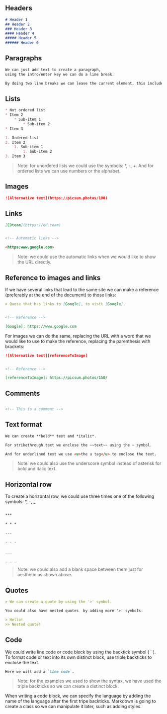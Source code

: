 ## Headers



```markdown
# Header 1
## Header 2
### Header 3
#### Header 4
##### Header 5
###### Header 6
```



## Paragraphs



```markdown
We can just add text to create a paragraph,
using the intro/enter key we can do a line break.

By doing two line breaks we can leave the current element, this includes paragraphs, quotes, code blocks, etc.
```



## Lists



```markdown
* Not ordered list
* Item 2
    * Sub-item 1
        * Sub-item 2
* Item 3

1. Ordered list
2. Item 2
    1. Sub-item 1
        1. Sub-item 2
3. Item 3
```

> Note: for unordered lists we could use the symbols: *, -, +. And for ordered lists we can use numbers or the alphabet.



## Images



```markdown
![Alternative text](https://picsum.photos/100)
```



## Links



```markdown
[EDteam](https://ed.team)


<!-- Automatic links -->

<https:www.google.com>
```

> Note: we could use the automatic links when we would like to show the URL directly.



## Reference to images and links



If we have several links that lead to the same site we can make a reference (preferably at the end of the document) to those links:

```markdown
> Quote that has links to [Google], to visit [Google].


<!-- Reference -->

[Google]: https://www.google.com
```



For images we can do the same, replacing the URL with a word that we would like to use to make the reference, replacing the parenthesis with brackets: 

```markdown
![Alternative text][referenceToImage]


<!-- Reference -->

[referenceToImage]: https://picsum.photos/150/
```



## Comments



```markdown

<!-- This is a comment -->

```



## Text format



```markdown
We can create **bold** text and *italic*.

For strikethrough text we enclose the ~~text~~ using the ~ symbol. 

And for underlined text we use <u>the u tag</u> to enclose the text.
```

> Note: we could also use the underscore symbol instead of asterisk for bold and italic text.



## Horizontal row



To create a horizontal row, we could use three times one of the following symbols: *, -, _

```markdown

***

* * *

---

- - -

___

_ _ _

```

> Note: we could also add a blank space between them just for aesthetic as shown above.



## Quotes



```markdown
> We can create a quote by using the '>' symbol.

You could also have nested quotes  by adding more '>' symbols:

> Hello!
>> Nested quote!

```



## Code



We could write line code or code block by using the backtick symbol ( \` ). To format code or text into its own distinct block, use triple backticks to enclose the text.

```markdown
Here we will add a `line code`.
```

> Note: for the examples we used to show the syntax, we have used the triple backticks so we can create a distinct block.

When writing a code block, we can specify the language by adding the name of the language after the first tripe backticks. Markdown is going to create a class so we can manipulate it later, such as adding styles.

